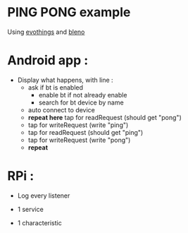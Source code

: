 # PING PONG example

Using [evothings] and [bleno]

# Android app :

* Display what happens, with line :
  * ask if bt is enabled
    * enable bt if not already enable
    * search for bt device by name
  * auto connect to device
  * **repeat here** tap for readRequest (should get "pong")
  * tap for writeRequest (write "ping")
  * tap for readRequest (should get "ping")
  * tap for writeRequest (write "pong")
  * **repeat**

# RPi :

* Log every listener
* 1 service
* 1 characteristic


   [evothings]: <https://evothings.com/>
   [bleno]: <https://github.com/sandeepmistry/bleno>
